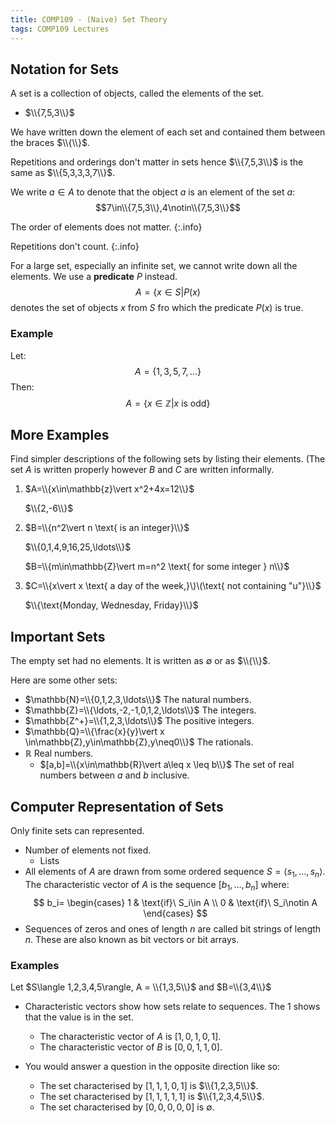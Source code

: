 ```yaml
---
title: COMP109 - (Naive) Set Theory
tags: COMP109 Lectures
---
```

## Notation for Sets
A set is a collection of objects, called the elements of the set. 

* $\\{7,5,3\\}$

We have written down the element of each set and contained them between the braces $\\{\\}$.

Repetitions and orderings don't matter in sets hence $\\{7,5,3\\}$ is the same as $\\{5,3,3,3,7\\}$. 

We write $a\in A$ to denote that the object $a$ is an element of the set $a$: $$7\in\\{7,5,3\\},4\notin\\{7,5,3\\}$$

The order of elements does not matter.
{:.info}

Repetitions don't count.
{:.info}

For a large set, especially an infinite set, we cannot write down all the elements. We use a **predicate** $P$ instead.
$$A=\{x\in S\vert P(x)$$
denotes the set of objects $x$ from $S$ fro which the predicate $P(x)$ is true.

### Example
Let:
$$A = \{1,3,5,7,\ldots\}$$
Then:
$$A=\{x\in \mathbb{Z} \vert x \text{ is odd}\}$$

## More Examples
Find simpler descriptions of the following sets by listing their elements. (The set $A$ is written properly however $B$ and $C$ are written informally.

1. $A=\\{x\in\mathbb{z}\vert x^2+4x=12\\}$

	$\\{2,-6\\}$
1. $B=\\{n^2\vert n \text{ is an integer}\\}$

	$\\{0,1,4,9,16,25,\ldots\\}$
	
	$B=\\{m\in\mathbb{Z}\vert m=n^2 \text{ for some integer } n\\}$
	
1. $C=\\{x\vert x \text{ a day of the week,}\)\(\text{ not containing "u"}\\}$
	
	$\\{\text{Monday, Wednesday, Friday}\\}$
	
## Important Sets
The empty set had no elements. It is written as $\emptyset$ or as $\\{\\}$. 

Here are some other sets:

* $\mathbb{N}=\\{0,1,2,3,\ldots\\}$ The natural numbers.
* $\mathbb{Z}=\\{\ldots,-2,-1,0,1,2,\ldots\\}$ The integers.
* $\mathbb{Z^+}=\\{1,2,3,\ldots\\}$ The positive integers.
* $\mathbb{Q}=\\{\frac{x}{y}\vert x \in\mathbb{Z},y\in\mathbb{Z},y\neq0\\}$ The rationals.
* $\mathbb{R}$ Real numbers.
	* $[a,b]=\\{x\in\mathbb{R}\vert a\leq x \leq b\\}$ The set of real numbers between $a$ and $b$ inclusive.
	
## Computer Representation of Sets
Only finite sets can represented.

* Number of elements not fixed.
	* Lists
* All elements of $A$ are drawn from some ordered sequence $S=\langle s_1,\ldots,s_n\rangle$. The characteristic vector of $A$ is the sequence $[b_1,\ldots,b_n]$ where:
$$
    b_i=
    \begin{cases}
      1 & \text{if}\ S_i\in A \\
      0 & \text{if}\ S_i\notin A
    \end{cases}
$$
* Sequences of zeros and ones of length $n$ are called bit strings of length $n$. These are also known as bit vectors or bit arrays.

### Examples
Let $S\langle 1,2,3,4,5\rangle, A = \\{1,3,5\\}$ and $B=\\{3,4\\}$

* Characteristic vectors show how sets relate to sequences. The $1$ shows that the value is in the set.
	* The characteristic vector of $A$ is $[1,0,1,0,1]$. 
	* The characteristic vector of $B$ is $[0,0,1,1,0]$.
	
* You would answer a question in the opposite direction like so:
	* The set characterised by $[1,1,1,0,1]$ is $\\{1,2,3,5\\}$.
	* The set characterised by $[1,1,1,1,1]$ is $\\{1,2,3,4,5\\}$.
	* The set characterised by $[0,0,0,0,0]$ is $\emptyset$.

